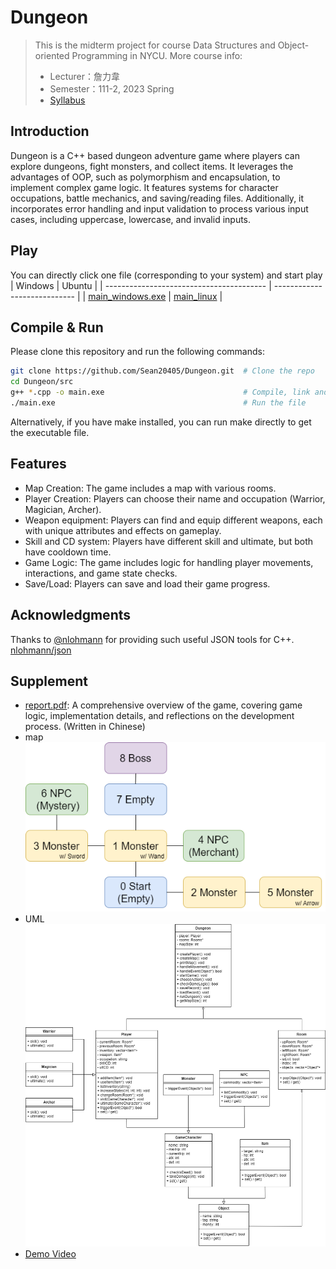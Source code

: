 # Dungeon

> This is the midterm project for course Data Structures and Object-oriented Programming in NYCU.
> More course info:
> - Lecturer：詹力韋
> - Semester：111-2, 2023 Spring
> - [Syllabus](https://timetable.nycu.edu.tw/?r=main/crsoutline&Acy=111&Sem=2&CrsNo=515506&lang=zh-tw)

## Introduction
Dungeon is a C++ based dungeon adventure game where players can explore dungeons, fight monsters, and collect items.  It leverages the advantages of OOP, such as polymorphism and encapsulation, to implement complex game logic. It features systems for character occupations, battle mechanics, and saving/reading files. Additionally, it incorporates error handling and input validation to process various input cases, including uppercase, lowercase, and invalid inputs.

## Play
You can directly click one file (corresponding to your system) and start play
|                  Windows                 |            Ubuntu            |
| ---------------------------------------- | ---------------------------- |
| [main_windows.exe](src/main_windows.exe) | [main_linux](src/main_linux) |

## Compile & Run
Please clone this repository and run the following commands:
```sh
git clone https://github.com/Sean20405/Dungeon.git  # Clone the repo
cd Dungeon/src
g++ *.cpp -o main.exe                               # Compile, link and output
./main.exe                                          # Run the file
```

Alternatively, if you have make installed, you can run make directly to get the executable file.

## Features
- Map Creation: The game includes a map with various rooms.
- Player Creation: Players can choose their name and occupation (Warrior, Magician, Archer).
- Weapon equipment: Players can find and equip different weapons, each with unique attributes and effects on gameplay.
- Skill and CD system: Players have different skill and ultimate, but both have cooldown time.
- Game Logic: The game includes logic for handling player movements, interactions, and game state checks.
- Save/Load: Players can save and load their game progress.

## Acknowledgments
Thanks to [@nlohmann](https://github.com/nlohmann) for providing such useful JSON tools for C++. [nlohmann/json](https://github.com/nlohmann/json)

## Supplement
- [report.pdf](report.pdf): A comprehensive overview of the game, covering game logic, implementation details, and reflections on the development process. (Written in Chinese)
- map
    <div align="center">
        <img alt="map" src="map.png">
    </div>
- UML
    <div align="center">
        <img alt="UML" src="UML.png">
    </div>
- [Demo Video](https://youtu.be/Qb45GCcZc4w)